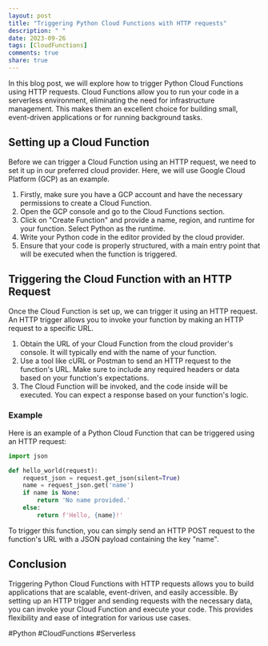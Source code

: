 ```yaml
---
layout: post
title: "Triggering Python Cloud Functions with HTTP requests"
description: " "
date: 2023-09-26
tags: [CloudFunctions]
comments: true
share: true
---
```


In this blog post, we will explore how to trigger Python Cloud Functions using HTTP requests. Cloud Functions allow you to run your code in a serverless environment, eliminating the need for infrastructure management. This makes them an excellent choice for building small, event-driven applications or for running background tasks.

## Setting up a Cloud Function
Before we can trigger a Cloud Function using an HTTP request, we need to set it up in our preferred cloud provider. Here, we will use Google Cloud Platform (GCP) as an example.

1. Firstly, make sure you have a GCP account and have the necessary permissions to create a Cloud Function.
2. Open the GCP console and go to the Cloud Functions section.
3. Click on "Create Function" and provide a name, region, and runtime for your function. Select Python as the runtime.
4. Write your Python code in the editor provided by the cloud provider.
5. Ensure that your code is properly structured, with a main entry point that will be executed when the function is triggered.

## Triggering the Cloud Function with an HTTP Request
Once the Cloud Function is set up, we can trigger it using an HTTP request. An HTTP trigger allows you to invoke your function by making an HTTP request to a specific URL.

1. Obtain the URL of your Cloud Function from the cloud provider's console. It will typically end with the name of your function.
2. Use a tool like cURL or Postman to send an HTTP request to the function's URL. Make sure to include any required headers or data based on your function's expectations.
3. The Cloud Function will be invoked, and the code inside will be executed. You can expect a response based on your function's logic.

### Example
Here is an example of a Python Cloud Function that can be triggered using an HTTP request:

```python
import json

def hello_world(request):
    request_json = request.get_json(silent=True)
    name = request_json.get('name')
    if name is None:
        return 'No name provided.'
    else:
        return f'Hello, {name}!'
```

To trigger this function, you can simply send an HTTP POST request to the function's URL with a JSON payload containing the key "name".

## Conclusion
Triggering Python Cloud Functions with HTTP requests allows you to build applications that are scalable, event-driven, and easily accessible. By setting up an HTTP trigger and sending requests with the necessary data, you can invoke your Cloud Function and execute your code. This provides flexibility and ease of integration for various use cases.

#Python #CloudFunctions #Serverless